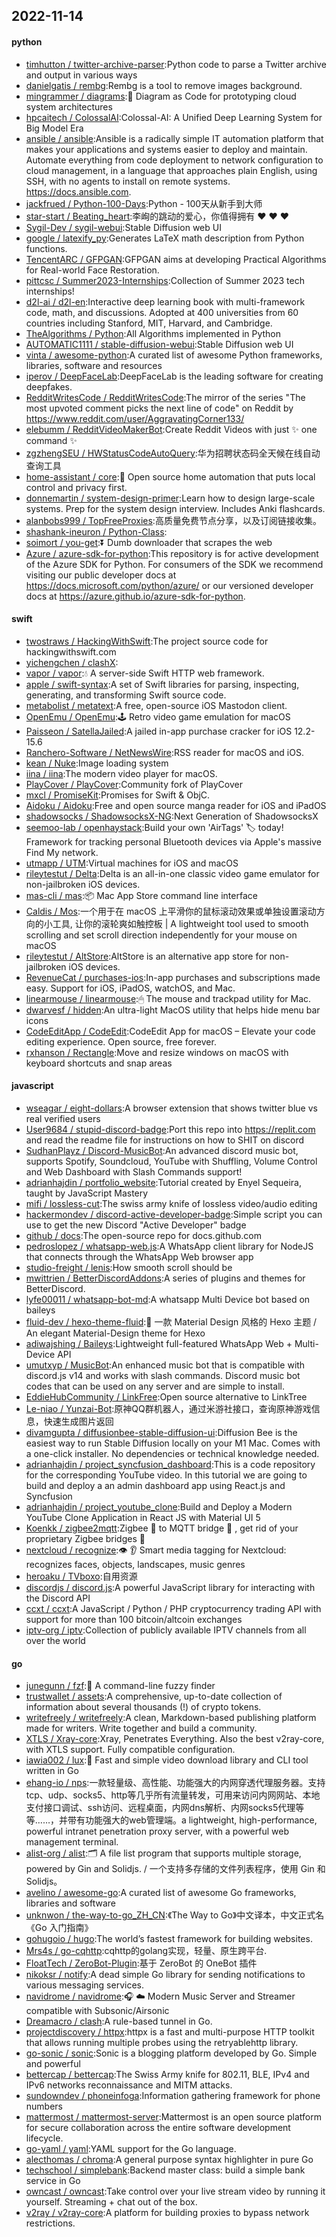 ## 2022-11-14

#### python
* [timhutton / twitter-archive-parser](https://github.com/timhutton/twitter-archive-parser):Python code to parse a Twitter archive and output in various ways
* [danielgatis / rembg](https://github.com/danielgatis/rembg):Rembg is a tool to remove images background.
* [mingrammer / diagrams](https://github.com/mingrammer/diagrams):🎨
Diagram as Code for prototyping cloud system architectures
* [hpcaitech / ColossalAI](https://github.com/hpcaitech/ColossalAI):Colossal-AI: A Unified Deep Learning System for Big Model Era
* [ansible / ansible](https://github.com/ansible/ansible):Ansible is a radically simple IT automation platform that makes your applications and systems easier to deploy and maintain. Automate everything from code deployment to network configuration to cloud management, in a language that approaches plain English, using SSH, with no agents to install on remote systems. https://docs.ansible.com.
* [jackfrued / Python-100-Days](https://github.com/jackfrued/Python-100-Days):Python - 100天从新手到大师
* [star-start / Beating_heart](https://github.com/star-start/Beating_heart):李峋的跳动的爱心，你值得拥有
❤
❤
❤
* [Sygil-Dev / sygil-webui](https://github.com/Sygil-Dev/sygil-webui):Stable Diffusion web UI
* [google / latexify_py](https://github.com/google/latexify_py):Generates LaTeX math description from Python functions.
* [TencentARC / GFPGAN](https://github.com/TencentARC/GFPGAN):GFPGAN aims at developing Practical Algorithms for Real-world Face Restoration.
* [pittcsc / Summer2023-Internships](https://github.com/pittcsc/Summer2023-Internships):Collection of Summer 2023 tech internships!
* [d2l-ai / d2l-en](https://github.com/d2l-ai/d2l-en):Interactive deep learning book with multi-framework code, math, and discussions. Adopted at 400 universities from 60 countries including Stanford, MIT, Harvard, and Cambridge.
* [TheAlgorithms / Python](https://github.com/TheAlgorithms/Python):All Algorithms implemented in Python
* [AUTOMATIC1111 / stable-diffusion-webui](https://github.com/AUTOMATIC1111/stable-diffusion-webui):Stable Diffusion web UI
* [vinta / awesome-python](https://github.com/vinta/awesome-python):A curated list of awesome Python frameworks, libraries, software and resources
* [iperov / DeepFaceLab](https://github.com/iperov/DeepFaceLab):DeepFaceLab is the leading software for creating deepfakes.
* [RedditWritesCode / RedditWritesCode](https://github.com/RedditWritesCode/RedditWritesCode):The mirror of the series "The most upvoted comment picks the next line of code" on Reddit by https://www.reddit.com/user/AggravatingCorner133/
* [elebumm / RedditVideoMakerBot](https://github.com/elebumm/RedditVideoMakerBot):Create Reddit Videos with just
✨
one command
✨
* [zgzhengSEU / HWStatusCodeAutoQuery](https://github.com/zgzhengSEU/HWStatusCodeAutoQuery):华为招聘状态码全天候在线自动查询工具
* [home-assistant / core](https://github.com/home-assistant/core):🏡
Open source home automation that puts local control and privacy first.
* [donnemartin / system-design-primer](https://github.com/donnemartin/system-design-primer):Learn how to design large-scale systems. Prep for the system design interview. Includes Anki flashcards.
* [alanbobs999 / TopFreeProxies](https://github.com/alanbobs999/TopFreeProxies):高质量免费节点分享，以及订阅链接收集。
* [shashank-ineuron / Python-Class](https://github.com/shashank-ineuron/Python-Class):
* [soimort / you-get](https://github.com/soimort/you-get):⏬
Dumb downloader that scrapes the web
* [Azure / azure-sdk-for-python](https://github.com/Azure/azure-sdk-for-python):This repository is for active development of the Azure SDK for Python. For consumers of the SDK we recommend visiting our public developer docs at https://docs.microsoft.com/python/azure/ or our versioned developer docs at https://azure.github.io/azure-sdk-for-python.

#### swift
* [twostraws / HackingWithSwift](https://github.com/twostraws/HackingWithSwift):The project source code for hackingwithswift.com
* [yichengchen / clashX](https://github.com/yichengchen/clashX):
* [vapor / vapor](https://github.com/vapor/vapor):💧
A server-side Swift HTTP web framework.
* [apple / swift-syntax](https://github.com/apple/swift-syntax):A set of Swift libraries for parsing, inspecting, generating, and transforming Swift source code.
* [metabolist / metatext](https://github.com/metabolist/metatext):A free, open-source iOS Mastodon client.
* [OpenEmu / OpenEmu](https://github.com/OpenEmu/OpenEmu):🕹
Retro video game emulation for macOS
* [Paisseon / SatellaJailed](https://github.com/Paisseon/SatellaJailed):A jailed in-app purchase cracker for iOS 12.2-15.6
* [Ranchero-Software / NetNewsWire](https://github.com/Ranchero-Software/NetNewsWire):RSS reader for macOS and iOS.
* [kean / Nuke](https://github.com/kean/Nuke):Image loading system
* [iina / iina](https://github.com/iina/iina):The modern video player for macOS.
* [PlayCover / PlayCover](https://github.com/PlayCover/PlayCover):Community fork of PlayCover
* [mxcl / PromiseKit](https://github.com/mxcl/PromiseKit):Promises for Swift & ObjC.
* [Aidoku / Aidoku](https://github.com/Aidoku/Aidoku):Free and open source manga reader for iOS and iPadOS
* [shadowsocks / ShadowsocksX-NG](https://github.com/shadowsocks/ShadowsocksX-NG):Next Generation of ShadowsocksX
* [seemoo-lab / openhaystack](https://github.com/seemoo-lab/openhaystack):Build your own 'AirTags'
🏷
today! Framework for tracking personal Bluetooth devices via Apple's massive Find My network.
* [utmapp / UTM](https://github.com/utmapp/UTM):Virtual machines for iOS and macOS
* [rileytestut / Delta](https://github.com/rileytestut/Delta):Delta is an all-in-one classic video game emulator for non-jailbroken iOS devices.
* [mas-cli / mas](https://github.com/mas-cli/mas):📦
Mac App Store command line interface
* [Caldis / Mos](https://github.com/Caldis/Mos):一个用于在 macOS 上平滑你的鼠标滚动效果或单独设置滚动方向的小工具, 让你的滚轮爽如触控板 | A lightweight tool used to smooth scrolling and set scroll direction independently for your mouse on macOS
* [rileytestut / AltStore](https://github.com/rileytestut/AltStore):AltStore is an alternative app store for non-jailbroken iOS devices.
* [RevenueCat / purchases-ios](https://github.com/RevenueCat/purchases-ios):In-app purchases and subscriptions made easy. Support for iOS, iPadOS, watchOS, and Mac.
* [linearmouse / linearmouse](https://github.com/linearmouse/linearmouse):🖱
The mouse and trackpad utility for Mac.
* [dwarvesf / hidden](https://github.com/dwarvesf/hidden):An ultra-light MacOS utility that helps hide menu bar icons
* [CodeEditApp / CodeEdit](https://github.com/CodeEditApp/CodeEdit):CodeEdit App for macOS – Elevate your code editing experience. Open source, free forever.
* [rxhanson / Rectangle](https://github.com/rxhanson/Rectangle):Move and resize windows on macOS with keyboard shortcuts and snap areas

#### javascript
* [wseagar / eight-dollars](https://github.com/wseagar/eight-dollars):A browser extension that shows twitter blue vs real verified users
* [User9684 / stupid-discord-badge](https://github.com/User9684/stupid-discord-badge):Port this repo into https://replit.com and read the readme file for instructions on how to SHIT on discord
* [SudhanPlayz / Discord-MusicBot](https://github.com/SudhanPlayz/Discord-MusicBot):An advanced discord music bot, supports Spotify, Soundcloud, YouTube with Shuffling, Volume Control and Web Dashboard with Slash Commands support!
* [adrianhajdin / portfolio_website](https://github.com/adrianhajdin/portfolio_website):Tutorial created by Enyel Sequeira, taught by JavaScript Mastery
* [mifi / lossless-cut](https://github.com/mifi/lossless-cut):The swiss army knife of lossless video/audio editing
* [hackermondev / discord-active-developer-badge](https://github.com/hackermondev/discord-active-developer-badge):Simple script you can use to get the new Discord "Active Developer" badge
* [github / docs](https://github.com/github/docs):The open-source repo for docs.github.com
* [pedroslopez / whatsapp-web.js](https://github.com/pedroslopez/whatsapp-web.js):A WhatsApp client library for NodeJS that connects through the WhatsApp Web browser app
* [studio-freight / lenis](https://github.com/studio-freight/lenis):How smooth scroll should be
* [mwittrien / BetterDiscordAddons](https://github.com/mwittrien/BetterDiscordAddons):A series of plugins and themes for BetterDiscord.
* [lyfe00011 / whatsapp-bot-md](https://github.com/lyfe00011/whatsapp-bot-md):A whatsapp Multi Device bot based on baileys
* [fluid-dev / hexo-theme-fluid](https://github.com/fluid-dev/hexo-theme-fluid):🌊
一款 Material Design 风格的 Hexo 主题 / An elegant Material-Design theme for Hexo
* [adiwajshing / Baileys](https://github.com/adiwajshing/Baileys):Lightweight full-featured WhatsApp Web + Multi-Device API
* [umutxyp / MusicBot](https://github.com/umutxyp/MusicBot):An enhanced music bot that is compatible with discord.js v14 and works with slash commands. Discord music bot codes that can be used on any server and are simple to install.
* [EddieHubCommunity / LinkFree](https://github.com/EddieHubCommunity/LinkFree):Open source alternative to LinkTree
* [Le-niao / Yunzai-Bot](https://github.com/Le-niao/Yunzai-Bot):原神QQ群机器人，通过米游社接口，查询原神游戏信息，快速生成图片返回
* [divamgupta / diffusionbee-stable-diffusion-ui](https://github.com/divamgupta/diffusionbee-stable-diffusion-ui):Diffusion Bee is the easiest way to run Stable Diffusion locally on your M1 Mac. Comes with a one-click installer. No dependencies or technical knowledge needed.
* [adrianhajdin / project_syncfusion_dashboard](https://github.com/adrianhajdin/project_syncfusion_dashboard):This is a code repository for the corresponding YouTube video. In this tutorial we are going to build and deploy a an admin dashboard app using React.js and Syncfusion
* [adrianhajdin / project_youtube_clone](https://github.com/adrianhajdin/project_youtube_clone):Build and Deploy a Modern YouTube Clone Application in React JS with Material UI 5
* [Koenkk / zigbee2mqtt](https://github.com/Koenkk/zigbee2mqtt):Zigbee
🐝
to MQTT bridge
🌉
, get rid of your proprietary Zigbee bridges
🔨
* [nextcloud / recognize](https://github.com/nextcloud/recognize):👁
👂
Smart media tagging for Nextcloud: recognizes faces, objects, landscapes, music genres
* [heroaku / TVboxo](https://github.com/heroaku/TVboxo):自用资源
* [discordjs / discord.js](https://github.com/discordjs/discord.js):A powerful JavaScript library for interacting with the Discord API
* [ccxt / ccxt](https://github.com/ccxt/ccxt):A JavaScript / Python / PHP cryptocurrency trading API with support for more than 100 bitcoin/altcoin exchanges
* [iptv-org / iptv](https://github.com/iptv-org/iptv):Collection of publicly available IPTV channels from all over the world

#### go
* [junegunn / fzf](https://github.com/junegunn/fzf):🌸
A command-line fuzzy finder
* [trustwallet / assets](https://github.com/trustwallet/assets):A comprehensive, up-to-date collection of information about several thousands (!) of crypto tokens.
* [writefreely / writefreely](https://github.com/writefreely/writefreely):A clean, Markdown-based publishing platform made for writers. Write together and build a community.
* [XTLS / Xray-core](https://github.com/XTLS/Xray-core):Xray, Penetrates Everything. Also the best v2ray-core, with XTLS support. Fully compatible configuration.
* [iawia002 / lux](https://github.com/iawia002/lux):👾
Fast and simple video download library and CLI tool written in Go
* [ehang-io / nps](https://github.com/ehang-io/nps):一款轻量级、高性能、功能强大的内网穿透代理服务器。支持tcp、udp、socks5、http等几乎所有流量转发，可用来访问内网网站、本地支付接口调试、ssh访问、远程桌面，内网dns解析、内网socks5代理等等……，并带有功能强大的web管理端。a lightweight, high-performance, powerful intranet penetration proxy server, with a powerful web management terminal.
* [alist-org / alist](https://github.com/alist-org/alist):🗂️
A file list program that supports multiple storage, powered by Gin and Solidjs. / 一个支持多存储的文件列表程序，使用 Gin 和 Solidjs。
* [avelino / awesome-go](https://github.com/avelino/awesome-go):A curated list of awesome Go frameworks, libraries and software
* [unknwon / the-way-to-go_ZH_CN](https://github.com/unknwon/the-way-to-go_ZH_CN):《The Way to Go》中文译本，中文正式名《Go 入门指南》
* [gohugoio / hugo](https://github.com/gohugoio/hugo):The world’s fastest framework for building websites.
* [Mrs4s / go-cqhttp](https://github.com/Mrs4s/go-cqhttp):cqhttp的golang实现，轻量、原生跨平台.
* [FloatTech / ZeroBot-Plugin](https://github.com/FloatTech/ZeroBot-Plugin):基于 ZeroBot 的 OneBot 插件
* [nikoksr / notify](https://github.com/nikoksr/notify):A dead simple Go library for sending notifications to various messaging services.
* [navidrome / navidrome](https://github.com/navidrome/navidrome):🎧
☁️
Modern Music Server and Streamer compatible with Subsonic/Airsonic
* [Dreamacro / clash](https://github.com/Dreamacro/clash):A rule-based tunnel in Go.
* [projectdiscovery / httpx](https://github.com/projectdiscovery/httpx):httpx is a fast and multi-purpose HTTP toolkit that allows running multiple probes using the retryablehttp library.
* [go-sonic / sonic](https://github.com/go-sonic/sonic):Sonic is a blogging platform developed by Go. Simple and powerful
* [bettercap / bettercap](https://github.com/bettercap/bettercap):The Swiss Army knife for 802.11, BLE, IPv4 and IPv6 networks reconnaissance and MITM attacks.
* [sundowndev / phoneinfoga](https://github.com/sundowndev/phoneinfoga):Information gathering framework for phone numbers
* [mattermost / mattermost-server](https://github.com/mattermost/mattermost-server):Mattermost is an open source platform for secure collaboration across the entire software development lifecycle.
* [go-yaml / yaml](https://github.com/go-yaml/yaml):YAML support for the Go language.
* [alecthomas / chroma](https://github.com/alecthomas/chroma):A general purpose syntax highlighter in pure Go
* [techschool / simplebank](https://github.com/techschool/simplebank):Backend master class: build a simple bank service in Go
* [owncast / owncast](https://github.com/owncast/owncast):Take control over your live stream video by running it yourself. Streaming + chat out of the box.
* [v2ray / v2ray-core](https://github.com/v2ray/v2ray-core):A platform for building proxies to bypass network restrictions.
